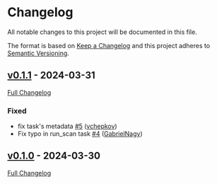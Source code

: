<!-- markdownlint-disable MD024 -->
# Changelog

All notable changes to this project will be documented in this file.

The format is based on [Keep a Changelog](http://keepachangelog.com/en/1.0.0/) and this project adheres to [Semantic Versioning](http://semver.org).

## [v0.1.1](https://github.com/puppetlabs/xzscanner/tree/v0.1.1) - 2024-03-31

[Full Changelog](https://github.com/puppetlabs/xzscanner/compare/v0.1.0...v0.1.1)

### Fixed

- fix task's metadata [#5](https://github.com/puppetlabs/xzscanner/pull/5) ([vchepkov](https://github.com/vchepkov))
- Fix typo in run_scan task [#4](https://github.com/puppetlabs/xzscanner/pull/4) ([GabrielNagy](https://github.com/GabrielNagy))

## [v0.1.0](https://github.com/puppetlabs/xzscanner/tree/v0.1.0) - 2024-03-30

[Full Changelog](https://github.com/puppetlabs/xzscanner/compare/50c3282453212de5cc3e3fe641a0394c10b48c0c...v0.1.0)
